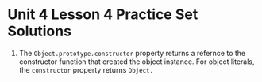 # Unit 4 Lesson 4 Practice Set Solutions

1. The `Object.prototype.constructor` property returns a refernce to the constructor function that created the object instance. For object literals, the `constructor` property returns `Object.`
